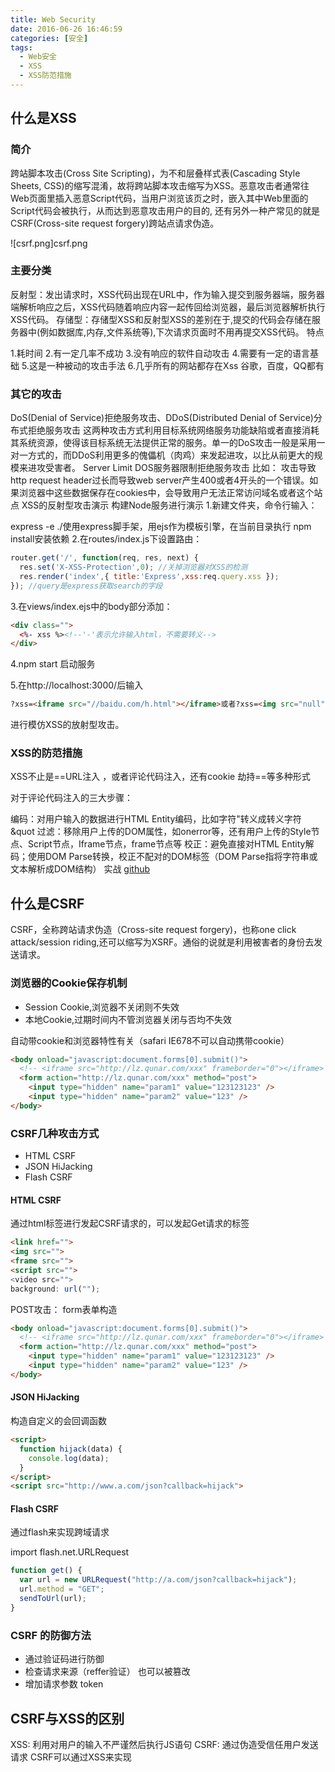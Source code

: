 ```yaml
---
title: Web Security
date: 2016-06-26 16:46:59
categories: [安全]
tags:
  - Web安全
  - XSS
  - XSS防范措施
---
```


## 什么是XSS

### 简介

跨站脚本攻击(Cross Site Scripting)，为不和层叠样式表(Cascading Style Sheets, CSS)的缩写混淆，故将跨站脚本攻击缩写为XSS。恶意攻击者通常往Web页面里插入恶意Script代码，当用户浏览该页之时，嵌入其中Web里面的Script代码会被执行，从而达到恶意攻击用户的目的, 还有另外一种产常见的就是CSRF(Cross-site request forgery)跨站点请求伪造。
<!--more-->

![csrf.png]csrf.png

### 主要分类

反射型：发出请求时，XSS代码出现在URL中，作为输入提交到服务器端，服务器端解析响应之后，XSS代码随着响应内容一起传回给浏览器，最后浏览器解析执行XSS代码。
存储型：存储型XSS和反射型XSS的差别在于,提交的代码会存储在服务器中(例如数据库,内存,文件系统等),下次请求页面时不用再提交XSS代码。
特点

1.耗时间
2.有一定几率不成功
3.没有响应的软件自动攻击
4.需要有一定的语言基础
5.这是一种被动的攻击手法
6.几乎所有的网站都存在Xss 谷歌，百度，QQ都有

### 其它的攻击

DoS(Denial of Service)拒绝服务攻击、DDoS(Distributed Denial of Service)分布式拒绝服务攻击
这两种攻击方式利用目标系统网络服务功能缺陷或者直接消耗其系统资源，使得该目标系统无法提供正常的服务。单一的DoS攻击一般是采用一对一方式的，而DDoS利用更多的傀儡机（肉鸡）来发起进攻，以比从前更大的规模来进攻受害者。
Server Limit DOS服务器限制拒绝服务攻击
比如： 攻击导致http request header过长而导致web server产生400或者4开头的一个错误。如果浏览器中这些数据保存在cookies中，会导致用户无法正常访问域名或者这个站点
XSS的反射型攻击演示
构建Node服务进行演示
1.新建文件夹，命令行输入：

express -e ./使用express脚手架，用ejs作为模板引擎，在当前目录执行
npm install安装依赖
2.在routes/index.js下设置路由：

```js
router.get('/', function(req, res, next) {
  res.set('X-XSS-Protection',0); //关掉浏览器对XSS的检测
  res.render('index',{ title:'Express',xss:req.query.xss });
}); //query是express获取search的字段
```

3.在views/index.ejs中的body部分添加：

```html
<div class="">
  <%- xss %><!--'-'表示允许输入html，不需要转义-->
</div>
```

4.npm start 启动服务

5.在http://localhost:3000/后输入

```html
?xss=<iframe src="//baidu.com/h.html"></iframe>或者?xss=<img src="null" onerror="alert("1")">或者>xss=<p onclick="alert("1")">点我</p>
```

进行模仿XSS的放射型攻击。

### XSS的防范措施

XSS不止是==URL注入 ，或者评论代码注入，还有cookie 劫持==等多种形式

对于评论代码注入的三大步骤：

编码：对用户输入的数据进行HTML Entity编码，比如字符"转义成转义字符&quot
过滤：移除用户上传的DOM属性，如onerror等，还有用户上传的Style节点、Script节点，Iframe节点，frame节点等
校正：避免直接对HTML Entity解码；使用DOM Parse转换，校正不配对的DOM标签（DOM Parse指将字符串或文本解析成DOM结构）
实战
[github](https://github.com/Lozoe/xss)

## 什么是CSRF

CSRF，全称跨站请求伪造（Cross-site request forgery)，也称one click attack/session riding,还可以缩写为XSRF。通俗的说就是利用被害者的身份去发送请求。

### 浏览器的Cookie保存机制

- Session Cookie,浏览器不关闭则不失效
- 本地Cookie,过期时间内不管浏览器关闭与否均不失效

自动带cookie和浏览器特性有关（safari IE678不可以自动携带cookie）

```html
<body onload="javascript:document.forms[0].submit()">
  <!-- <iframe src="http://lz.qunar.com/xxx" frameborder="0"></iframe> -->
  <form action="http://lz.qunar.com/xxx" method="post">
    <input type="hidden" name="param1" value="123123123" />
    <input type="hidden" name="param2" value="123" />
</body>
```

### CSRF几种攻击方式

- HTML CSRF
- JSON HiJacking
- Flash CSRF

#### HTML CSRF

通过html标签进行发起CSRF请求的，可以发起Get请求的标签

```html
<link href="">
<img src="">
<frame src="">
<script src="">
<video src="">
background: url("");
```

POST攻击： form表单构造

```html
<body onload="javascript:document.forms[0].submit()">
  <!-- <iframe src="http://lz.qunar.com/xxx" frameborder="0"></iframe> -->
  <form action="http://lz.qunar.com/xxx" method="post">
    <input type="hidden" name="param1" value="123123123" />
    <input type="hidden" name="param2" value="123" />
</body>
```

#### JSON HiJacking

构造自定义的会回调函数

```html
<script>
  function hijack(data) {
    console.log(data);
  }
</script>
<script src="http://www.a.com/json?callback=hijack">
```

#### Flash CSRF

通过flash来实现跨域请求

import flash.net.URLRequest

```js
function get() {
  var url = new URLRequest("http://a.com/json?callback=hijack");
  url.method = "GET";
  sendToUrl(url);
}
```

### CSRF 的防御方法

- 通过验证码进行防御
- 检查请求来源（reffer验证） 也可以被篡改
- 增加请求参数 token

## CSRF与XSS的区别

XSS: 利用对用户的输入不严谨然后执行JS语句
CSRF: 通过伪造受信任用户发送请求
CSRF可以通过XSS来实现

